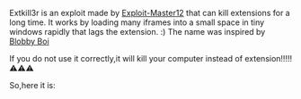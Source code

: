 Extkill3r is an exploit made by <a href="https://github.com/Exploit-Master12">Exploit-Master12</a> that can kill extensions for a long time.
It works by loading many iframes into a small space in tiny windows rapidly that lags the extension. :)
The name was inspired by <a href="https://github.com/Blobby-Boi/">Blobby Boi</a> 

If you do not use it correctly,it will kill your computer instead of extension!!!!! ⚠️⚠️⚠️

So,here it is:

```

